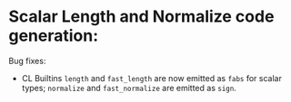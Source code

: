 # Scalar Length and Normalize code generation:

Bug fixes:
* CL Builtins `length` and `fast_length` are now emitted as `fabs` for scalar
  types; `normalize` and `fast_normalize` are emitted as `sign`.

